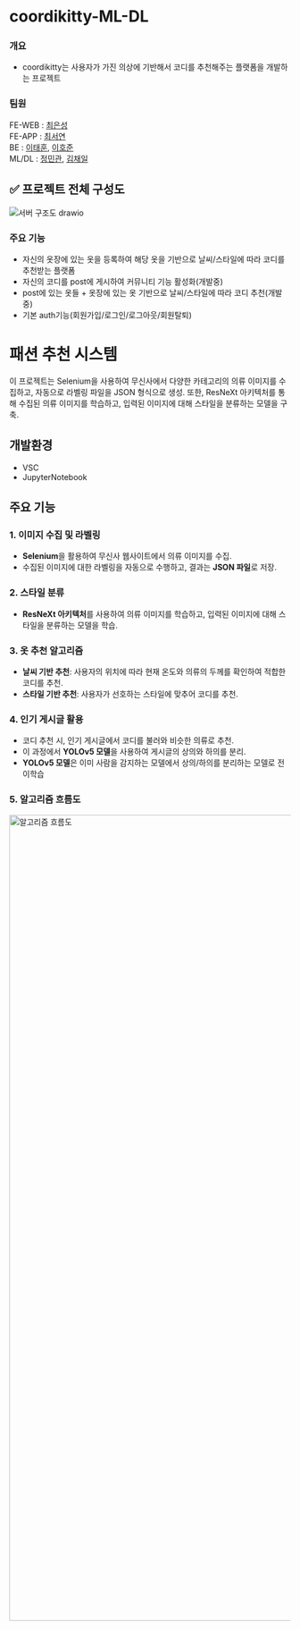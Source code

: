 # coordikitty-ML-DL
### 개요
- coordikitty는 사용자가 가진 의상에 기반해서 코디를 추천해주는 플랫폼을 개발하는 프로젝트

### 팀원
FE-WEB : [최은성](https://github.com/ches0703)  
FE-APP : [최서연](https://github.com/SyeonC)  
BE : [이태훈](https://github.com/Tentennball), [이호준](https://github.com/hotteok00)  
ML/DL : [정민관](https://github.com/minganin99), [김채일](https://github.com/LES8638)  

## :white_check_mark: 프로젝트 전체 구성도
![서버 구조도 drawio](https://github.com/user-attachments/assets/8b86d819-5d9f-4baa-9d13-8df79ef3c201)

### 주요 기능
- 자신의 옷장에 있는 옷을 등록하여 해당 옷을 기반으로 날씨/스타일에 따라 코디를 추천받는 플랫폼
- 자신의 코디를 post에 게시하여 커뮤니티 기능 활성화(개발중)
- post에 있는 옷들 + 옷장에 있는 옷 기반으로 날씨/스타일에 따라 코디 추천(개발중)
- 기본 auth기능(회원가입/로그인/로그아웃/회원탈퇴)

# 패션 추천 시스템

이 프로젝트는 Selenium을 사용하여 무신사에서 다양한 카테고리의 의류 이미지를 수집하고, 자동으로 라벨링 파일을 JSON 형식으로 생성. 또한, ResNeXt 아키텍처를 통해 수집된 의류 이미지를 학습하고, 입력된 이미지에 대해 스타일을 분류하는 모델을 구축.
## 개발환경
- VSC
- JupyterNotebook
## 주요 기능

### 1. 이미지 수집 및 라벨링
- **Selenium**을 활용하여 무신사 웹사이트에서 의류 이미지를 수집.
- 수집된 이미지에 대한 라벨링을 자동으로 수행하고, 결과는 **JSON 파일**로 저장.

### 2. 스타일 분류
- **ResNeXt 아키텍처**를 사용하여 의류 이미지를 학습하고, 입력된 이미지에 대해 스타일을 분류하는 모델을 학습.

### 3. 옷 추천 알고리즘
- **날씨 기반 추천**: 사용자의 위치에 따라 현재 온도와 의류의 두께를 확인하여 적합한 코디를 추천.
- **스타일 기반 추천**: 사용자가 선호하는 스타일에 맞추어 코디를 추천.

### 4. 인기 게시글 활용
- 코디 추천 시, 인기 게시글에서 코디를 불러와 비슷한 의류로 추천.
- 이 과정에서 **YOLOv5 모델**을 사용하여 게시글의 상의와 하의를 분리.
- **YOLOv5 모델**은 이미 사람을 감지하는 모델에서 상의/하의를 분리하는 모델로 전이학습

### 5. 알고리즘 흐름도
<img width="1442" alt="알고리즘 흐름도" src="https://github.com/user-attachments/assets/31e2c0c8-2727-43d1-a0a6-e5254ab069b0">


